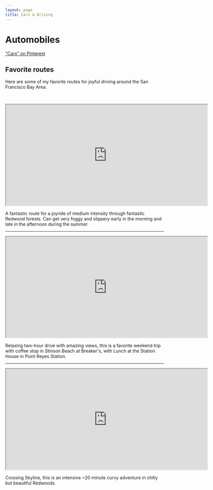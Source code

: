 ```yaml
---
layout: page
title: Cars & Driving
---
```


# Automobiles

<script type="text/javascript" async src="//assets.pinterest.com/js/pinit.js"></script><a data-pin-do="embedBoard" href="http://www.pinterest.com/rsms/cars/" data-pin-scale-width="106" data-pin-scale-height="320" data-pin-board-width="640">"Cars" on Pinterest</a>

## Favorite routes

Here are some of my favorite routes for joyful driving around the San Francisco Bay Area.

&nbsp;

<iframe src="https://mapsengine.google.com/map/embed?mid=z-wM5xcLvlBw.k3AomLUHaANk" width="640" height="320"></iframe>

A fantastic route for a joyride of medium intensity through fantastic Redwood forests. Can get very foggy and slippery early in the morning and late in the afternoon during the summer.

---

<iframe src="https://mapsengine.google.com/map/embed?mid=z-wM5xcLvlBw.ktEt41FD4Ql0" width="640" height="320"></iframe>

Relaxing two-hour drive with amazing views, this is a favorite weekend trip with coffee stop in Stinson Beach at Breaker's, with Lunch at the Station House in Point Reyes Station.

---

<iframe src="https://mapsengine.google.com/map/embed?mid=z-wM5xcLvlBw.kmRTu6OBT4UY" width="640" height="320"></iframe>

Crossing Skyline, this is an intensive ~20 minute curvy adventure in chilly but beautiful Redwoods.

